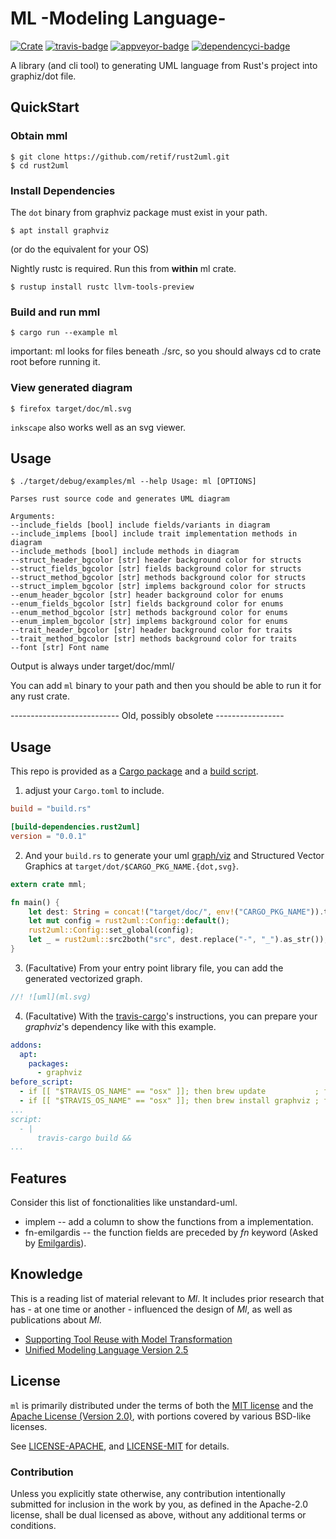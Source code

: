 # ML -Modeling Language-

[![Crate][crate-badge]][crate] [![travis-badge][]][travis] [![appveyor-badge]][appveyor] [![dependencyci-badge]][dependencyci]

A library (and cli tool) to generating UML language from Rust's project into graphiz/dot file.

## QuickStart

### Obtain mml

```
$ git clone https://github.com/retif/rust2uml.git
$ cd rust2uml
```

### Install Dependencies

The `dot` binary from graphviz package must exist in your path.
```
$ apt install graphviz
```
(or do the equivalent for your OS)


Nightly rustc is required.  Run this from **within** ml crate.
```
$ rustup install rustc llvm-tools-preview
```

### Build and run mml
```
$ cargo run --example ml
```

important: ml looks for files beneath ./src, so you should always cd to crate root before running it.

### View generated diagram
```
$ firefox target/doc/ml.svg
```

`inkscape` also works well as an svg viewer.


## Usage

```
$ ./target/debug/examples/ml --help Usage: ml [OPTIONS]

Parses rust source code and generates UML diagram

Arguments:
--include_fields [bool] include fields/variants in diagram
--include_implems [bool] include trait implementation methods in diagram
--include_methods [bool] include methods in diagram
--struct_header_bgcolor [str] header background color for structs
--struct_fields_bgcolor [str] fields background color for structs
--struct_method_bgcolor [str] methods background color for structs
--struct_implem_bgcolor [str] implems background color for structs
--enum_header_bgcolor [str] header background color for enums
--enum_fields_bgcolor [str] fields background color for enums
--enum_method_bgcolor [str] methods background color for enums
--enum_implem_bgcolor [str] implems background color for enums
--trait_header_bgcolor [str] header background color for traits
--trait_method_bgcolor [str] methods background color for traits
--font [str] Font name
```

Output is always under target/doc/mml/

You can add `ml` binary to your path and then you should be able to run
it for any rust crate.

--------------------------- Old, possibly obsolete -----------------

## Usage
This repo is provided as a [Cargo package](http://doc.crates.io/manifest.html) and a [build script](http://doc.crates.io/build-script.html).

1. adjust your `Cargo.toml` to include.
```toml
build = "build.rs"

[build-dependencies.rust2uml]
version = "0.0.1"
```

2. And your `build.rs` to generate your uml [graph/viz](http://www.graphviz.org/doc/info/lang.html) and Structured Vector Graphics at `target/dot/$CARGO_PKG_NAME.{dot,svg}`.
```rust
extern crate mml;

fn main() {
    let dest: String = concat!("target/doc/", env!("CARGO_PKG_NAME")).to_string();
    let mut config = rust2uml::Config::default();
    rust2uml::Config::set_global(config);
    let _ = rust2uml::src2both("src", dest.replace("-", "_").as_str());
}
```

3. (Facultative) From your entry point library file, you can add the generated vectorized graph.
```rust
//! ![uml](ml.svg)
```

4. (Facultative) With the [travis-cargo](https://github.com/huonw/travis-cargo)'s instructions, you can prepare your *graphviz*'s dependency like with this example.
```yaml
addons:
  apt:
    packages:
      - graphviz
before_script:
  - if [[ "$TRAVIS_OS_NAME" == "osx" ]]; then brew update           ; fi
  - if [[ "$TRAVIS_OS_NAME" == "osx" ]]; then brew install graphviz ; fi
...
script:
  - |
      travis-cargo build &&
...
```

## Features
Consider this list of fonctionalities like unstandard-uml.
* implem -- add a column to show the functions from a implementation. 
* fn-emilgardis -- the function fields are preceded by *fn* keyword (Asked by [Emilgardis](https://github.com/Emilgardis)).

## Knowledge
This is a reading list of material relevant to *Ml*. It includes prior research that has - at one time or another - influenced the design of *Ml*, as well as publications about *Ml*.
* [Supporting Tool Reuse with Model Transformation](http://www.yusun.io/papers/sede-2009.pdf)
* [Unified Modeling Language Version 2.5](http://www.omg.org/spec/UML/2.5)

## License

`ml` is primarily distributed under the terms of both the [MIT license](https://opensource.org/licenses/MIT) and the [Apache License (Version 2.0)](https://www.apache.org/licenses/LICENSE-2.0), with portions covered by various BSD-like licenses.

See [LICENSE-APACHE](LICENSE-APACHE), and [LICENSE-MIT](LICENSE-MIT) for details.

### Contribution

Unless you explicitly state otherwise, any contribution intentionally submitted
for inclusion in the work by you, as defined in the Apache-2.0 license, shall be dual licensed as above, without any
additional terms or conditions.

[crate-badge]: https://img.shields.io/badge/crates.io-v0.1-orange.svg?style=flat-square
[crate]: https://crates.io/crates/mml
[travis-badge]: https://travis-ci.org/adjivas/ml.svg?branch=master&style=flat-square
[travis]: https://travis-ci.org/adjivas/ml
[appveyor-badge]: https://ci.appveyor.com/api/projects/status/7nvg286cq11f5l7l?svg=true
[appveyor]: https://ci.appveyor.com/project/adjivas/ml/branch/master
[dependencyci-badge]: https://dependencyci.com/github/adjivas/ml/badge
[dependencyci]: https://dependencyci.com/github/adjivas/ml
